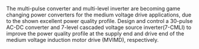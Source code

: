 The multi-pulse converter and multi-level inverter are becoming game changing power converters for the medium voltage drive applications, due to the shown excellent power quality profile. Design and control a 30-pulse AC-DC converter and 7-level cascaded voltage source inverter(7-CMLI) to improve the power quality profile at the supply end and drive end of the medium voltage induction motor drive (MVIMD), respectively. 
